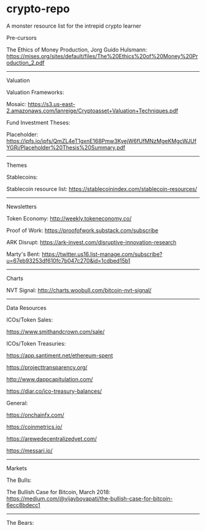 # crypto-repo
A monster resource list for the intrepid crypto learner

Pre-cursors

The Ethics of Money Production,  Jorg Guido Hulsmann: https://mises.org/sites/default/files/The%20Ethics%20of%20Money%20Production_2.pdf

-------------------------

Valuation

Valuation Frameworks:

Mosaic: https://s3.us-east-2.amazonaws.com/lanreige/Cryptoasset+Valuation+Techniques.pdf


Fund Investment Theses:

Placeholder: https://ipfs.io/ipfs/QmZL4eT1gxnE168Pmw3KyejW6fUfMNzMgeKMgcWJUfYGRj/Placeholder%20Thesis%20Summary.pdf

--------------------------

Themes

Stablecoins:

Stablecoin resource list: https://stablecoinindex.com/stablecoin-resources/

--------------------------

Newsletters

Token Economy: http://weekly.tokeneconomy.co/

Proof of Work: https://proofofwork.substack.com/subscribe

ARK Disrupt: https://ark-invest.com/disruptive-innovation-research

Marty's Bent: https://twitter.us16.list-manage.com/subscribe?u=67eb93253df610fc7b047c270&id=1cdbed15b1

----------------------------------

Charts

NVT Signal: http://charts.woobull.com/bitcoin-nvt-signal/

----------------------------------

Data Resources

ICOs/Token Sales:

https://www.smithandcrown.com/sale/

ICOs/Token Treasuries:

https://app.santiment.net/ethereum-spent

https://projecttransparency.org/

http://www.dappcapitulation.com/

https://diar.co/ico-treasury-balances/

General:

https://onchainfx.com/

https://coinmetrics.io/

https://arewedecentralizedyet.com/

https://messari.io/

----------------------------------

Markets

The Bulls:

The Bullish Case for Bitcoin, March 2018: https://medium.com/@vijayboyapati/the-bullish-case-for-bitcoin-6ecc8bdecc1

---

The Bears:

